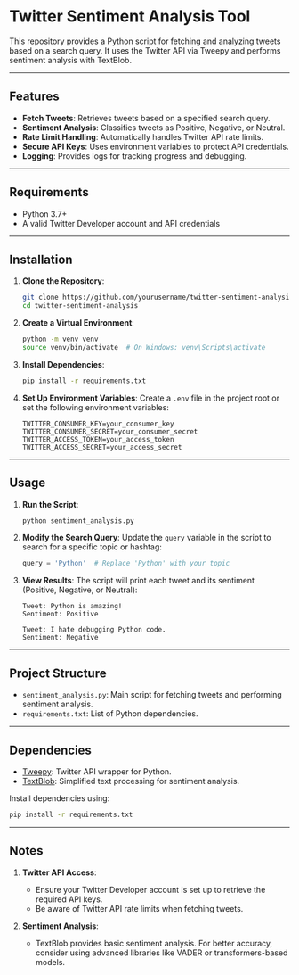 # Twitter Sentiment Analysis Tool

This repository provides a Python script for fetching and analyzing tweets based on a search query. It uses the Twitter API via Tweepy and performs sentiment analysis with TextBlob.

---

## Features

- **Fetch Tweets**: Retrieves tweets based on a specified search query.
- **Sentiment Analysis**: Classifies tweets as Positive, Negative, or Neutral.
- **Rate Limit Handling**: Automatically handles Twitter API rate limits.
- **Secure API Keys**: Uses environment variables to protect API credentials.
- **Logging**: Provides logs for tracking progress and debugging.

---

## Requirements

- Python 3.7+
- A valid Twitter Developer account and API credentials

---

## Installation

1. **Clone the Repository**:
   ```bash
   git clone https://github.com/yourusername/twitter-sentiment-analysis.git
   cd twitter-sentiment-analysis
   ```

2. **Create a Virtual Environment**:
   ```bash
   python -m venv venv
   source venv/bin/activate  # On Windows: venv\Scripts\activate
   ```

3. **Install Dependencies**:
   ```bash
   pip install -r requirements.txt
   ```

4. **Set Up Environment Variables**:
   Create a `.env` file in the project root or set the following environment variables:
   ```env
   TWITTER_CONSUMER_KEY=your_consumer_key
   TWITTER_CONSUMER_SECRET=your_consumer_secret
   TWITTER_ACCESS_TOKEN=your_access_token
   TWITTER_ACCESS_SECRET=your_access_secret
   ```

---

## Usage

1. **Run the Script**:
   ```bash
   python sentiment_analysis.py
   ```

2. **Modify the Search Query**:
   Update the `query` variable in the script to search for a specific topic or hashtag:
   ```python
   query = 'Python'  # Replace 'Python' with your topic
   ```

3. **View Results**:
   The script will print each tweet and its sentiment (Positive, Negative, or Neutral):
   ```
   Tweet: Python is amazing!
   Sentiment: Positive

   Tweet: I hate debugging Python code.
   Sentiment: Negative
   ```

---

## Project Structure

- `sentiment_analysis.py`: Main script for fetching tweets and performing sentiment analysis.
- `requirements.txt`: List of Python dependencies.

---

## Dependencies

- [Tweepy](https://www.tweepy.org/): Twitter API wrapper for Python.
- [TextBlob](https://textblob.readthedocs.io/): Simplified text processing for sentiment analysis.

Install dependencies using:
```bash
pip install -r requirements.txt
```

---

## Notes

1. **Twitter API Access**:
   - Ensure your Twitter Developer account is set up to retrieve the required API keys.
   - Be aware of Twitter API rate limits when fetching tweets.

2. **Sentiment Analysis**:
   - TextBlob provides basic sentiment analysis. For better accuracy, consider using advanced libraries like VADER or transformers-based models.
